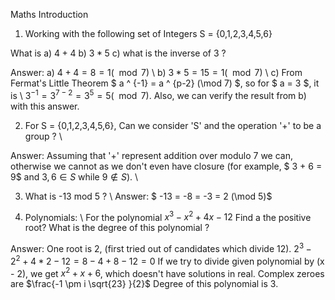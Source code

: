 Maths Introduction

1. Working with the following set of Integers S = {0,1,2,3,4,5,6}

What is
a) $4 + 4$
b) $3 * 5$
c) what is the inverse of 3 ?

Answer: 
 a) $4 + 4 = 8 = 1 (\mod 7)$ \\
 b) $3 * 5 = 15 = 1 (\mod 7)$ \\
 c) From Fermat's Little Theorem
  $ a ^ {-1} = a ^ {p-2} (\mod 7) $, so for $ a = 3 $, it is \\
$3 ^ {-1} = 3 ^ {7 - 2} = 3 ^ {5} = 5 (\mod 7)$.
  Also, we can verify the result from b) with this answer.

2. For S = {0,1,2,3,4,5,6}, Can we consider 'S' and the operation '+' to be a group ? \\

Answer: Assuming that '+' represent addition over modulo 7 we can, otherwise we cannot as we don't even have closure (for example, $ 3 + 6 = 9$ and $3, 6 \in S$ while $9 \notin S$). \\

3. What is -13 mod 5 ? \\
Answer:   $ -13 = -8 = -3 = 2 (\mod 5)$

4. Polynomials: \\
 For the polynomial $x^3 − x^2 + 4x − 12$
 Find a the positive root?
 What is the degree of this polynomial ?

Answer:
 One root is 2, (first tried out of candidates which divide 12). $2^3 - 2^2 + 4*2 - 12 = 8 - 4 + 8 - 12 = 0$
 If we try to divide given polynomial by (x - 2), we get $x^2 + x + 6$, which doesn't have solutions in real. Complex zeroes are $\frac{-1 \pm i \sqrt{23} }{2}$
 Degree of this polynomial is 3.
